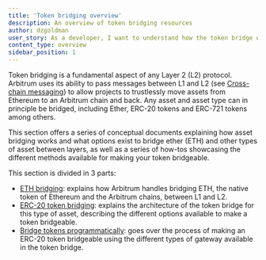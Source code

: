 ```yaml
---
title: 'Token bridging overview'
description: An overview of token bridging resources
author: dzgoldman
user_story: As a developer, I want to understand how the token bridge works and what options exist to bridge assets between layers.
content_type: overview
sidebar_position: 1
---
```


Token bridging is a fundamental aspect of any Layer 2 (L2) protocol. Arbitrum uses its ability to pass messages between L1 and L2 (see [Cross-chain messaging](/build-decentralized-apps/cross-chain-messaging)) to allow projects to trustlessly move assets from Ethereum to an Arbitrum chain and back. Any asset and asset type can in principle be bridged, including Ether, ERC-20 tokens and ERC-721 tokens among others.

This section offers a series of conceptual documents explaining how asset bridging works and what options exist to bridge ether (ETH) and other types of asset between layers, as well as a series of how-tos showcasing the different methods available for making your token bridgeable.

This section is divided in 3 parts:

- [ETH bridging](/build-decentralized-apps/token-bridging/token-bridge-ether): explains how Arbitrum handles bridging ETH, the native token of Ethereum and the Arbitrum chains, between L1 and L2.
- [ERC-20 token bridging](/build-decentralized-apps/token-bridging/token-bridge-erc20): explains the architecture of the token bridge for this type of asset, describing the different options available to make a token bridgeable.
- [Bridge tokens programmatically](/build-decentralized-apps/token-bridging/bridge-tokens-programmatically/get-started): goes over the process of making an ERC-20 token bridgeable using the different types of gateway available in the token bridge.
